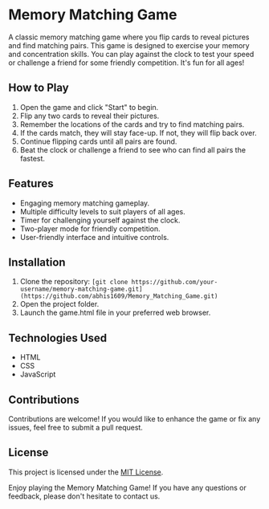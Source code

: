 # Memory Matching Game

A classic memory matching game where you flip cards to reveal pictures and find matching pairs. This game is designed to exercise your memory and concentration skills. You can play against the clock to test your speed or challenge a friend for some friendly competition. It's fun for all ages!

## How to Play

1. Open the game and click "Start" to begin.
2. Flip any two cards to reveal their pictures.
3. Remember the locations of the cards and try to find matching pairs.
4. If the cards match, they will stay face-up. If not, they will flip back over.
5. Continue flipping cards until all pairs are found.
6. Beat the clock or challenge a friend to see who can find all pairs the fastest.

## Features

- Engaging memory matching gameplay.
- Multiple difficulty levels to suit players of all ages.
- Timer for challenging yourself against the clock.
- Two-player mode for friendly competition.
- User-friendly interface and intuitive controls.

## Installation

1. Clone the repository: `[git clone https://github.com/your-username/memory-matching-game.git](https://github.com/abhis1609/Memory_Matching_Game.git)`
2. Open the project folder.
3. Launch the game.html file in your preferred web browser.

## Technologies Used

- HTML
- CSS
- JavaScript

## Contributions

Contributions are welcome! If you would like to enhance the game or fix any issues, feel free to submit a pull request.

## License

This project is licensed under the [MIT License](LICENSE).

Enjoy playing the Memory Matching Game! If you have any questions or feedback, please don't hesitate to contact us.
